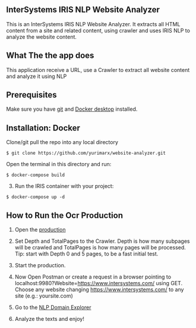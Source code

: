 ## InterSystems IRIS NLP Website Analyzer
This is an InterSystems IRIS NLP Website Analyzer. It extracts all HTML content from a site and related content, using crawler and uses IRIS NLP to analyze the website content.

## What The the app does

This application receive a URL, use a Crawler to extract all website content and analyze it using NLP  

## Prerequisites
Make sure you have [git](https://git-scm.com/book/en/v2/Getting-Started-Installing-Git) and [Docker desktop](https://www.docker.com/products/docker-desktop) installed.


## Installation: Docker
Clone/git pull the repo into any local directory

```
$ git clone https://github.com/yurimarx/website-analyzer.git
```

Open the terminal in this directory and run:

```
$ docker-compose build
```

3. Run the IRIS container with your project:

```
$ docker-compose up -d
```
## How to Run the Ocr Production

1. Open the [production](http://localhost:52773/csp/irisapp/EnsPortal.ProductionConfig.zen?PRODUCTION=dc.WebsiteAnalyzer.WebsiteAnalyzerProduction) 

2. Set Depth and TotalPages to the Crawler. Depth is how many subpages will be crawled and TotalPages is how many pages will be processed. Tip: start with Depth 0 and 5 pages, to be a fast initial test.

3. Start the production.

4. Now Open Postman or create a request in a browser pointing to localhost:9980?Website=https://www.intersystems.com/ using GET. Choose any website changing https://www.intersystems.com/ to any site (e.g.: yoursite.com)

5. Go to the [NLP Domain Explorer](http://localhost:52773/csp/IRISAPP/_iKnow.UI.KnowledgePortal.zen?$NAMESPACE=IRISAPP&domain=1)

6. Analyze the texts and enjoy!
